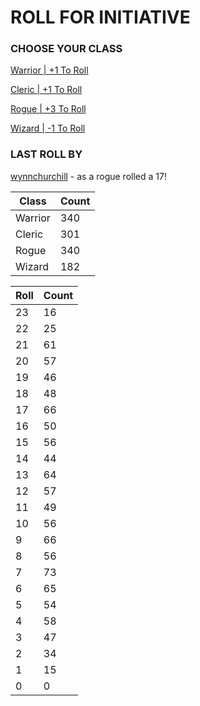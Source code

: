 # ROLL FOR INITIATIVE
### CHOOSE YOUR CLASS

[Warrior | +1 To Roll](https://github.com/benjaminsampica/benjaminsampica/issues/new?title=roll%7Cwarrior&body=Just+click+%27Submit+new+issue%27.)

[Cleric | +1 To Roll](https://github.com/benjaminsampica/benjaminsampica/issues/new?title=roll%7Ccleric&body=Just+click+%27Submit+new+issue%27.)

[Rogue | +3 To Roll](https://github.com/benjaminsampica/benjaminsampica/issues/new?title=roll%7Crogue&body=Just+click+%27Submit+new+issue%27.)

[Wizard | -1 To Roll](https://github.com/benjaminsampica/benjaminsampica/issues/new?title=roll%7Cwizard&body=Just+click+%27Submit+new+issue%27.)
### LAST ROLL BY
[wynnchurchill](https://www.github.com/wynnchurchill) - as a rogue rolled a 17!

|Class|Count|
|-|-|
|Warrior|340|
|Cleric|301|
|Rogue|340|
|Wizard|182|

|Roll|Count|
|-|-|
|23|16
|22|25
|21|61
|20|57
|19|46
|18|48
|17|66
|16|50
|15|56
|14|44
|13|64
|12|57
|11|49
|10|56
|9|66
|8|56
|7|73
|6|65
|5|54
|4|58
|3|47
|2|34
|1|15
|0|0
